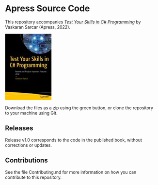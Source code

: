 # Apress Source Code

This repository accompanies [*Test Your Skills in C# Programming*](https://link.springer.com/book/10.1007/978-1-4842-8655-5) by Vaskaran Sarcar (Apress, 2022).

[comment]: #cover
![Cover image](9781484286555.jpg)

Download the files as a zip using the green button, or clone the repository to your machine using Git.

## Releases

Release v1.0 corresponds to the code in the published book, without corrections or updates.

## Contributions

See the file Contributing.md for more information on how you can contribute to this repository.
